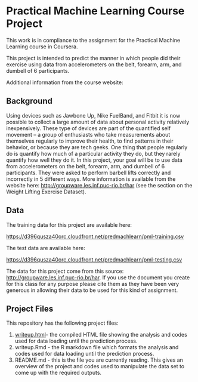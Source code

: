 # Practical Machine Learning Course Project
This work is in compliance to the assignment for the Practical Machine Learning course in Coursera.

This project is intended to predict the manner in which people did their exercise
using data from accelerometers on the belt, forearm, arm, and dumbell of 6 participants.

Additional information from the course website:

## Background
Using devices such as Jawbone Up, Nike FuelBand, and Fitbit it is now possible to collect a large amount of data about personal activity relatively inexpensively. These type of devices are part of the quantified self movement – a group of enthusiasts who take measurements about themselves regularly to improve their health, to find patterns in their behavior, or because they are tech geeks. One thing that people regularly do is quantify how much of a particular activity they do, but they rarely quantify how well they do it. In this project, your goal will be to use data from accelerometers on the belt, forearm, arm, and dumbell of 6 participants. They were asked to perform barbell lifts correctly and incorrectly in 5 different ways. More information is available from the website here: http://groupware.les.inf.puc-rio.br/har (see the section on the Weight Lifting Exercise Dataset).

## Data
The training data for this project are available here:

https://d396qusza40orc.cloudfront.net/predmachlearn/pml-training.csv

The test data are available here:

https://d396qusza40orc.cloudfront.net/predmachlearn/pml-testing.csv

The data for this project come from this source: http://groupware.les.inf.puc-rio.br/har. If you use the document you create for this class for any purpose please cite them as they have been very generous in allowing their data to be used for this kind of assignment.

## Project Files
This repository has the following project files:
1. [writeup.html](https://cpats.github.io/practicalml/writeup.html)- the compiled HTML file showing the analysis and codes used for data loading until the prediction process.
2. writeup.Rmd - the R markdown file which formats the analysis and codes used for data loading until the prediction process.
3. README.md - this is the file you are currently reading. This gives an overview of the project and codes used to manipulate the data set to come up with the required outputs.
